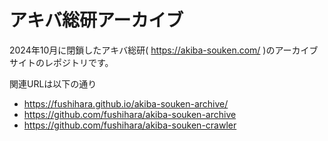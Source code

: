 # アキバ総研アーカイブ
2024年10月に閉鎖したアキバ総研( https://akiba-souken.com/ )のアーカイブサイトのレポジトリです。

関連URLは以下の通り
- https://fushihara.github.io/akiba-souken-archive/
- https://github.com/fushihara/akiba-souken-archive
- https://github.com/fushihara/akiba-souken-crawler
